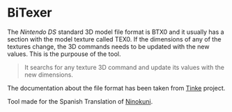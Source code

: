 # BiTexer
The *Nintendo DS* standard 3D model file format is BTX0 and it usually has a
section with the model texture called TEX0. If the dimensions of any of the
textures change, the 3D commands needs to be updated with the new values. This is
the purpouse of the tool.
> It searchs for any texture 3D command and update its values with the new
> dimensions.

The documentation about the file format has been taken from
[Tinke](https://github.com/pleonex/tinke/blob/master/Plugins/3DModels/3DModels/BMD0.cs) project.

Tool made for the Spanish Translation of
[Ninokuni](https://github.com/pleonex/Ninokuni).
